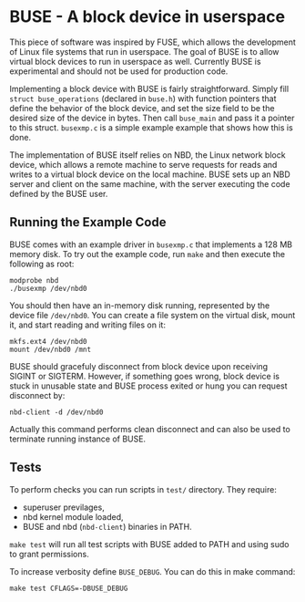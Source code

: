 # BUSE - A block device in userspace

This piece of software was inspired by FUSE, which allows the development of
Linux file systems that run in userspace. The goal of BUSE is to allow virtual
block devices to run in userspace as well. Currently BUSE is experimental and
should not be used for production code.

Implementing a block device with BUSE is fairly straightforward. Simply fill
`struct buse_operations` (declared in `buse.h`) with function pointers that
define the behavior of the block device, and set the size field to be the
desired size of the device in bytes. Then call `buse_main` and pass it a
pointer to this struct. `busexmp.c` is a simple example example that shows how
this is done.

The implementation of BUSE itself relies on NBD, the Linux network block device,
which allows a remote machine to serve requests for reads and writes to a
virtual block device on the local machine. BUSE sets up an NBD server and client
on the same machine, with the server executing the code defined by the BUSE
user.

## Running the Example Code

BUSE comes with an example driver in `busexmp.c` that implements a 128 MB
memory disk. To try out the example code, run `make` and then execute the
following as root:

    modprobe nbd
    ./busexmp /dev/nbd0

You should then have an in-memory disk running, represented by the device file
`/dev/nbd0`. You can create a file system on the virtual disk, mount it, and
start reading and writing files on it:

    mkfs.ext4 /dev/nbd0
    mount /dev/nbd0 /mnt

BUSE should gracefuly disconnect from block device upon receiving SIGINT
or SIGTERM. However, if something goes wrong, block device is stuck in
unusable state and BUSE process exited or hung you can request
disconnect by:

    nbd-client -d /dev/nbd0

Actually this command performs clean disconnect and can also be used
to terminate running instance of BUSE.

## Tests

To perform checks you can run scripts in `test/` directory. They require:
 * superuser previlages,
 * nbd kernel module loaded,
 * BUSE and nbd (`nbd-client`) binaries in PATH.

`make test` will run all test scripts with BUSE added to PATH and using
sudo to grant permissions.

To increase verbosity define `BUSE_DEBUG`. You can do this in make command:

    make test CFLAGS=-DBUSE_DEBUG
